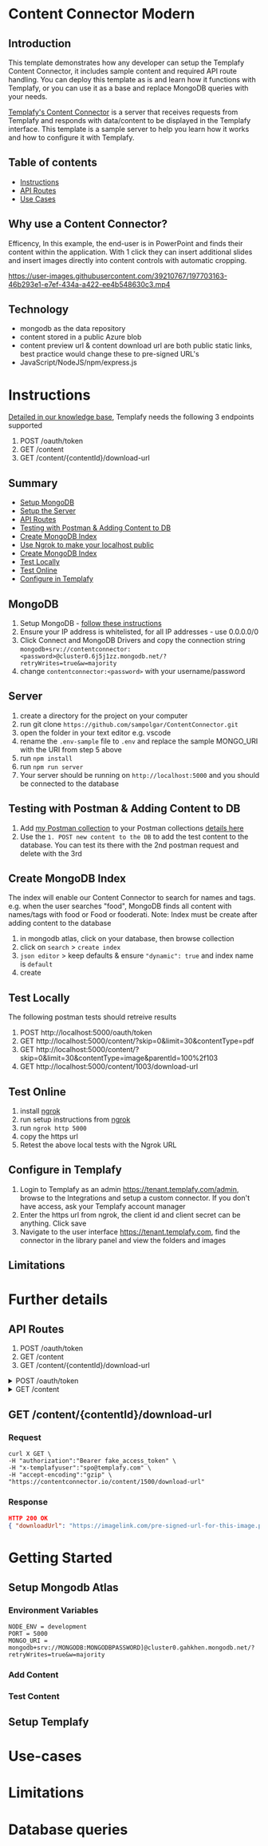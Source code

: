 # Content Connector Modern

## Introduction

This template demonstrates how any developer can setup the Templafy Content Connector, it includes sample content and required API route handling.
You can deploy this template as is and learn how it functions with Templafy, or you can use it as a base and replace MongoDB queries with your needs.

[Templafy's Content Connector](https://support.templafy.com/hc/en-us/articles/4688349602077-How-to-build-a-Custom-Content-Connector-API-) is a server that receives requests from Templafy and responds with data/content to be displayed in the Templafy interface. This template is a sample server to help you learn how it works and how to configure it with Templafy.


## Table of contents

- [Instructions](#Instructions)
- [API Routes](#API-Routes)
- [Use Cases](#Use-Cases)

## Why use a Content Connector?

Efficency, 
In this example, the end-user is in PowerPoint and finds their content within the application. With 1 click they can insert additional slides and insert images directly into content controls with automatic cropping.

https://user-images.githubusercontent.com/39210767/197703163-46b293e1-e7ef-434a-a422-ee4b548630c3.mp4

## Technology

- mongodb as the data repository
- content stored in a public Azure blob
- content preview url & content download url are both public static links, best practice would change these to pre-signed URL's
- JavaScript/NodeJS/npm/express.js

# Instructions
[Detailed in our knowledge base](https://support.templafy.com/hc/en-us/articles/4688349602077-How-to-build-a-Custom-Content-Connector-API-), Templafy needs the following 3 endpoints supported

1. POST /oauth/token
2. GET /content
3. GET /content/{contentId}/download-url

## Summary

- [Setup MongoDB](#MongoDB)
- [Setup the Server](#Server)
- [API Routes](#API-Routes)
- [Testing with Postman & Adding Content to DB](#Testing-with-Postman-&-Adding-Content-to-DB)
- [Create MongoDB Index](#Create-MongoDB-Index)
- [Use Ngrok to make your localhost public](#Use-Ngrok-to-make-your-localhost-public)
- [Create MongoDB Index](#Create-MongoDB-Index)
- [Test Locally](#Test-Locally)
- [Test Online](#Test-Online)
- [Configure in Templafy](#Configure-in-Templafy)

## MongoDB 

1. Setup MongoDB - [follow these instructions](https://www.mongodb.com/docs/atlas/getting-started/)
2. Ensure your IP address is whitelisted, for all IP addresses - use 0.0.0.0/0 
3. Click Connect and MongoDB Drivers and copy the connection string `mongodb+srv://contentconnector:<password>@cluster0.6j5j1zz.mongodb.net/?retryWrites=true&w=majority`
4. change `contentconnector:<password>` with your username/password

## Server

1. create a directory for the project on your computer
2. run git clone `https://github.com/sampolgar/ContentConnector.git`
3. open the folder in your text editor e.g. vscode
4. rename the `.env-sample` file to `.env` and replace the sample MONGO_URI with the URI from step 5 above
5. run `npm install`
6. run `npm run server`
7. Your server should be running on `http://localhost:5000` and you should be connected to the database

## Testing with Postman & Adding Content to DB

1. Add [my Postman collection](https://www.getpostman.com/collections/ac22205c7b33e7aefa04) to your Postman collections [details here](https://learning.postman.com/docs/getting-started/importing-and-exporting-data/#importing-postman-data)
2. Use the `1. POST new content to the DB` to add the test content to the database. You can test its there with the 2nd postman request and delete with the 3rd

## Create MongoDB Index

The index will enable our Content Connector to search for names and tags. e.g. when the user searches "food", MongoDB finds all content with names/tags with food or Food or fooderati.
Note: Index must be create after adding content to the database

1. in mongodb atlas, click on your database, then browse collection
2. click on `search` > `create index`
3. `json editor` > keep defaults & ensure `"dynamic": true` and index name is `default`
4. create

## Test Locally
The following postman tests should retreive results
1.  POST http://localhost:5000/oauth/token
2.  GET http://localhost:5000/content/?skip=0&limit=30&contentType=pdf
3.  GET http://localhost:5000/content/?skip=0&limit=30&contentType=image&parentId=100%2f103
4.  GET http://localhost:5000/content/1003/download-url

## Test Online
1. install [ngrok](https://ngrok.com/)
2. run setup instructions from [ngrok](https://ngrok.com/)
3. run `ngrok http 5000`
4. copy the https url
5. Retest the above local tests with the Ngrok URL

## Configure in Templafy
1. Login to Templafy as an admin https://tenant.templafy.com/admin, browse to the Integrations and setup a custom connector. If you don't have access, ask your Templafy account manager
2. Enter the https url from ngrok, the client id and client secret can be anything. Click save
3. Navigate to the user interface https://tenant.templafy.com, find the connector in the library panel and view the folders and images

## Limitations

# Further details
## API Routes

1. POST /oauth/token
2. GET /content
3. GET /content/{contentId}/download-url

<details><summary>POST /oauth/token</summary>
  <p>
    **Valid request**

```shell
curl -X POST \
  -H "content-type":"application/x-www-form-urlencoded"
  -H "x-templafyuser":"spo@templafy.com" \
  -H "accept-encoding":"gzip" \
  -d "grant_type=client_credentials" \
  -d "client_secret=clientSecretFromTemplafy" \
  -d "client_id=clientIdFromTemplafy" \
  "https://contentconnector.io/oauth/token"
```


**Valid response**

```json
HTTP 200 OK
{ "access_token": "fake_access_token" }
```

**Valid response. If the token times out, send a 401 and Templafy will request a new OAuth**

```json
HTTP 401 Unauthorized
```
  </p>
</details>

<details><summary> GET /content</summary>
  <p>

**Query Parameters for GET /content**

| Query Parameter | Type    | Description                                                                                                                                                          |
| --------------- | ------- | -------------------------------------------------------------------------------------------------------------------------------------------------------------------- |
| `skip`          | Integer | For paging - From the query, skip the first `x` results. Templafy's first request is `skip=0`                                                                        |
| `limit`         | Integer | Always set to `30` - page size, no flexibility to change                                                                                                             |
| `contentType`   | String  | Templafy requests different content from this server based on what the user requests. Types = `image`, `textElement`, `slide`, `slideElement`, `pdf`, `emailElement` |
| `parentId`      | String  | Enables the folder structure in Templafy. When an end-user selects a folder in the interface, Templafy requests all content from the folder using its `parentId`     |
| `search`        | String  | Enables an end-user to search through your content. We recommend searching names and tags                                                                            |

**Valid request**

```shell
curl X GET \
-H "authorization":"Bearer fake_access_token" \
-H "x-templafyuser":"spo@templafy.com" \
-H "accept-encoding":"gzip" \
"https://contentconnector.io/content/?skip=0&limit=30&contentType=image&parentId=101"
```

**Response Body for GET /content**

| Body Key        | Value Type | Description                                                                                                                                                                                   | Example                                                                                                                                                                                                                                                  |
| --------------- | ---------- | --------------------------------------------------------------------------------------------------------------------------------------------------------------------------------------------- | -------------------------------------------------------------------------------------------------------------------------------------------------------------------------------------------------------------------------------------------------------- |
| `contentCount ` | Integer    | Total number of results from the search query                                                                                                                                                 | `"contentCount":33`                                                                                                                                                                                                                                      |
| `offset `       | Integer    | Current offset. `offset=30` means skip the first 30                                                                                                                                           | `"offset":30`                                                                                                                                                                                                                                            |
| `content`       | Array      | Array of objects containing `id`, `mimeType`, `name`, `previewUrl`, `tags`                                                                                                                    | `content: [{},{}]`                                                                                                                                                                                                                                       |
| `id`            | String     | ID of the content                                                                                                                                                                             | `"id":"1001"`                                                                                                                                                                                                                                            |
| `mimeType`      | String     | mimeType tells Templafy what content it is                                                                                                                                                    | `application/vnd.templafy.folder`, `image/jpeg`, `image/png`, `image/svg+xml`, `application/pdf`, `application/vnd.openxmlformats-officedocument.wordprocessingml.document`, `application/vnd.openxmlformats-officedocument.presentationml.presentation` |
| `name`          | String     | Name of the content e.g. image name or folder name                                                                                                                                            | `Images Folder`, `Wine Photo`                                                                                                                                                                                                                            |
| `previewUrl`    | String     | Public image link to preview content in Templafy. For PowerPoint, Word, & PDF please choose a content preview or use an icon for Templafy to render to the end-user. Not required for folders | `"previewUrl":"htpps://contractpdf.jpg"`                                                                                                                                                                                                                 |
| `tags`          | String     | Content tags to support searching. Not required for folders                                                                                                                                   | `"tags":"Wine, Restaurants, Burgundy"`                                                                                                                                                                                                                   |

**Valid response**

```shell
HTTP 200 OK
{
   "contentCount": 3,
   "offset": 0,
   "content":[
      {
         "id":"1001",
         "parentId": "101",
         "mimeType":"image/jpeg",
         "previewUrl":"https://templafydownload.blob.core.windows.net/delivery/Integrations/ContentConnector-Images/Food1.jpg",
         "downloadUrl":"https://templafydownload.blob.core.windows.net/delivery/Integrations/ContentConnector-Images/Food1.jpg",
         "name":"Food1.jpg",
         "tags":"Tag1, tag2"
      },
      {
         "id":"1002",
         "mimeType":"image/jpeg",
         "parentId": "101",
         "previewUrl":"https://templafydownload.blob.core.windows.net/delivery/Integrations/ContentConnector-Images/Food1.jpg",
         "downloadUrl":"https://templafydownload.blob.core.windows.net/delivery/Integrations/ContentConnector-Images/Food1.jpg",
         "name":"Food1.jpg",
         "tags":"Tag1, tag2"
      },
      {
         "id":"102",
         "parentId": "101",
         "mimeType":"application/vnd.templafy.folder",
         "previewUrl":"",
         "downloadUrl":"",
         "name":"Fine Food",
         "tags":"Tag1, tag2"
      },
  ],
}
```

**Examples**

- /content/?skip=0&limit=30&contentType=slides
- /content/?skip=0&limit=30&contentType=image&parentId=01
- /content/?skip=0&limit=30&contentType=image&parentId=01%2f02
- /content/?skip=0&limit=30&contentType=pdf&parentId=01%2f02&search=possum

  </p>
</details>

## GET /content/{contentId}/download-url

### Request

```
curl X GET \
-H "authorization":"Bearer fake_access_token" \
-H "x-templafyuser":"spo@templafy.com" \
-H "accept-encoding":"gzip" \
"https://contentconnector.io/content/1500/download-url"
```

### Response

```json
HTTP 200 OK
{ "downloadUrl": "https://imagelink.com/pre-signed-url-for-this-image.png" }
```

# Getting Started

## Setup Mongodb Atlas

### Environment Variables

```
NODE_ENV = development
PORT = 5000
MONGO_URI = mongodb+srv://MONGODB:MONGODBPASSWORD]@cluster0.gahkhen.mongodb.net/?retryWrites=true&w=majority
```

### Add Content

### Test Content

## Setup Templafy

# Use-cases

# Limitations

# Database queries

